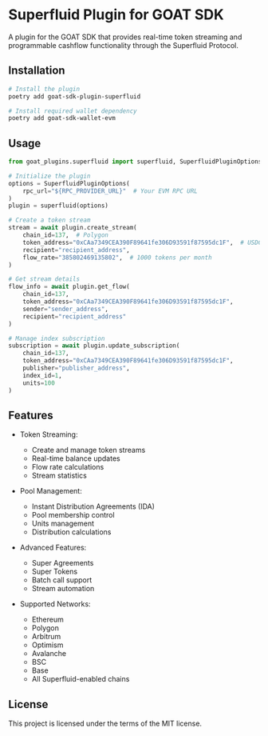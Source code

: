 # Superfluid Plugin for GOAT SDK

A plugin for the GOAT SDK that provides real-time token streaming and programmable cashflow functionality through the Superfluid Protocol.

## Installation

```bash
# Install the plugin
poetry add goat-sdk-plugin-superfluid

# Install required wallet dependency
poetry add goat-sdk-wallet-evm
```

## Usage

```python
from goat_plugins.superfluid import superfluid, SuperfluidPluginOptions

# Initialize the plugin
options = SuperfluidPluginOptions(
    rpc_url="${RPC_PROVIDER_URL}"  # Your EVM RPC URL
)
plugin = superfluid(options)

# Create a token stream
stream = await plugin.create_stream(
    chain_id=137,  # Polygon
    token_address="0xCAa7349CEA390F89641fe306D93591f87595dc1F",  # USDC.e
    recipient="recipient_address",
    flow_rate="385802469135802",  # 1000 tokens per month
)

# Get stream details
flow_info = await plugin.get_flow(
    chain_id=137,
    token_address="0xCAa7349CEA390F89641fe306D93591f87595dc1F",
    sender="sender_address",
    recipient="recipient_address"
)

# Manage index subscription
subscription = await plugin.update_subscription(
    chain_id=137,
    token_address="0xCAa7349CEA390F89641fe306D93591f87595dc1F",
    publisher="publisher_address",
    index_id=1,
    units=100
)
```

## Features

- Token Streaming:
  - Create and manage token streams
  - Real-time balance updates
  - Flow rate calculations
  - Stream statistics
  
- Pool Management:
  - Instant Distribution Agreements (IDA)
  - Pool membership control
  - Units management
  - Distribution calculations
  
- Advanced Features:
  - Super Agreements
  - Super Tokens
  - Batch call support
  - Stream automation
  
- Supported Networks:
  - Ethereum
  - Polygon
  - Arbitrum
  - Optimism
  - Avalanche
  - BSC
  - Base
  - All Superfluid-enabled chains

## License

This project is licensed under the terms of the MIT license.
